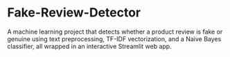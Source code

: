 # Fake-Review-Detector

A machine learning project that detects whether a product review is fake or genuine using text preprocessing, TF-IDF vectorization, and a Naive Bayes classifier, all wrapped in an interactive Streamlit web app.
